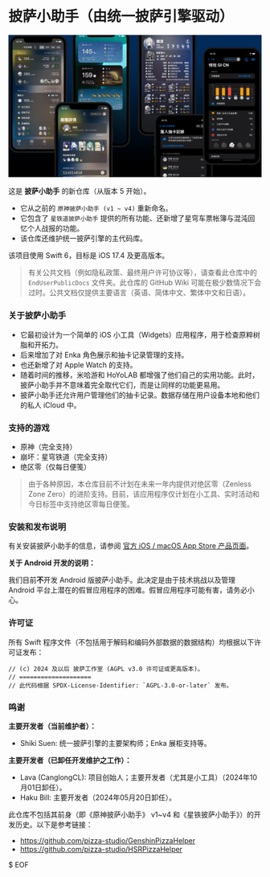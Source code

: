 # 披萨小助手（由统一披萨引擎驱动）

![](./PromotionMaterials/Images/ThePizzaHelper-ui-montage.png)

这是 **披萨小助手** 的新仓库（从版本 5 开始）。

* 它从之前的 `原神披萨小助手 (v1 ~ v4)` 重新命名。
* 它包含了 `星铁道披萨小助手` 提供的所有功能、还新增了星穹车票帐簿与混沌回忆个人战报的功能。
* 该仓库还维护统一披萨引擎的主代码库。

该项目使用 Swift 6，目标是 iOS 17.4 及更高版本。

> 有关公共文档（例如隐私政策、最终用户许可协议等），请查看此仓库中的 `EndUserPublicDocs` 文件夹。此仓库的 GitHub Wiki 可能在极少数情况下会过时。公共文档仅提供主要语言（英语、简体中文、繁体中文和日语）。

### 关于披萨小助手

* 它最初设计为一个简单的 iOS 小工具（Widgets）应用程序，用于检查原粹树脂和开拓力。
* 后来增加了对 Enka 角色展示和抽卡记录管理的支持。
* 也还新增了对 Apple Watch 的支持。
* 随着时间的推移，米哈游和 HoYoLAB 都增强了他们自己的实用功能。此时，披萨小助手并不意味着完全取代它们，而是让同样的功能更易用。
* 披萨小助手还允许用户管理他们的抽卡记录。数据存储在用户设备本地和他们的私人 iCloud 中。

### 支持的游戏

* 原神（完全支持）
* 崩坏：星穹铁道（完全支持）
* 绝区零（仅每日便笺）

> 由于各种原因，本仓库目前不计划在未来一年内提供对绝区零（Zenless Zone Zero）的进阶支持。目前，该应用程序仅计划在小工具、实时活动和今日标签中支持绝区零每日便笺。

### 安装和发布说明

有关安装披萨小助手的信息，请参阅 [官方 iOS / macOS App Store 产品页面](https://apps.apple.com/app/id1635319193)。

**关于 Android 开发的说明：**

我们目前**不**开发 Android 版披萨小助手。此决定是由于技术挑战以及管理 Android 平台上潜在的假冒应用程序的困难。假冒应用程序可能有害，请务必小心。

### 许可证

所有 Swift 程序文件（不包括用于解码和编码外部数据的数据结构）均根据以下许可证发布：

```
// (c) 2024 及以后 披萨工作室 (AGPL v3.0 许可证或更高版本)。
// ====================
// 此代码根据 SPDX-License-Identifier: `AGPL-3.0-or-later` 发布。
```

### 鸣谢

**主要开发者（当前维护者）：**

* Shiki Suen: 统一披萨引擎的主要架构师；Enka 展柜支持等。

**主要开发者（已卸任开发维护之工作）：**

* Lava (CanglongCL): 项目创始人；主要开发者（尤其是小工具）（2024年10月01日卸任）。
* Haku Bill: 主要开发者（2024年05月20日卸任）。

此仓库不包括其前身（即《原神披萨小助手》 v1~v4 和《星铁披萨小助手》）的开发历史。以下是参考链接：

* https://github.com/pizza-studio/GenshinPizzaHelper
* https://github.com/pizza-studio/HSRPizzaHelper

$ EOF
